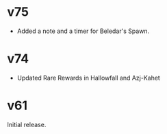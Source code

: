 # v75

* Added a note and a timer for Beledar's Spawn.

# v74

* Updated Rare Rewards in Hallowfall and Azj-Kahet

# v61

Initial release.
